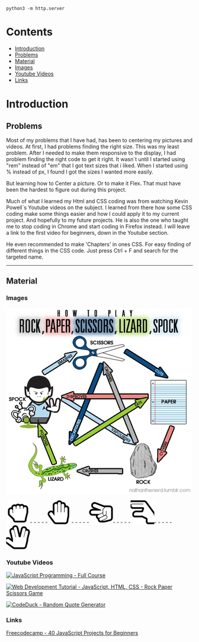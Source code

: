 `python3 -m http.server`

 # Contents 
 
 - [Introduction](#Introduction)
 - [Problems](#Problems)
 - [Material](#Material)
 - [Images](#Images)
 - [Youtube Videos](#Youtube-Videos)
 - [Links](#Links)

# Introduction
## Problems 

Most of my problems that I have had, has been to centering my pictures and videos.
At first, I had problems finding the right size. This was my least problem.
After I needed to make them responsive to the display, I had problem finding the right code to get it right.
It wasn´t until I started using "rem" instead of "em" that I got text sizes that i liked.
When I started using % instead of px, I found I got the sizes I wanted more easily.

But learning how to Center a picture. Or to make it Flex. That must have been the hardest to figure out during this project.

Much of what I learned my Html and CSS coding was from watching Kevin Powell´s Youtube videos on the subject.
I learned from there how some CSS coding make some things easier and how I could apply it to my current project.
And hopefully to my future projects.
He is also the one who taught me to stop coding in Chrome and start coding in Firefox instead.
I will leave a link to the first video for beginners, down in the Youtube section.

He even recommended to make 'Chapters' in ones CSS. For easy finding of different things in the CSS code.
Just press Ctrl + F and search for the targeted name.


***


## Material

### Images

<img src="assets/images/RPSLS.jpg">

<img src="assets/images/rock.png">- - - - -<img src="assets/images/paper.png">- - - - -<img src="assets/images/scissor.png">- - - - -<img src="assets/images/lizard.png">- - - - -<img src="assets/images/spock.png">



### Youtube Videos

[![JavaScript Programming - Full Course](http://img.youtube.com/vi/jS4aFq5-91M/0.jpg)](http://www.youtube.com/watch?v=jS4aFq5-91M)

[![Web Development Tutorial - JavaScript, HTML, CSS - Rock Paper Scissors Game](http://img.youtube.com/vi/jaVNP3nIAv0/0.jpg)](http://www.youtube.com/watch?v=jaVNP3nIAv0)

[![CodeDuck - Random Quote Generator](http://img.youtube.com/vi/NmstSmMykqc/0.jpg)](http://www.youtube.com/watch?v=NmstSmMykqc)


### Links

[Freecodecamp - 40 JavaScript Projects for Beginners](https://www.freecodecamp.org/news/javascript-projects-for-beginners/#how-to-create-a-color-flipper)

